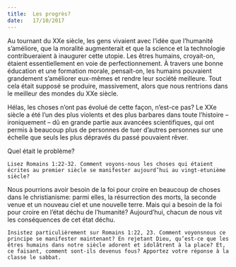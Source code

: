 ```yaml
---
title:  Les progrès?
date:   17/10/2017
---
```


Au tournant du XXe siècle, les gens vivaient avec l’idée que l’humanité s’améliore, que la moralité augmenterait et que la science et la technologie contribueraient à inaugurer cette utopie. Les êtres humains, croyait-on, étaient essentiellement en voie de perfectionnement. À travers une bonne éducation et une formation morale, pensait-on, les humains pouvaient grandement s’améliorer eux-mêmes et rendre leur société meilleure. Tout cela était supposé se produire, massivement, alors que nous rentrions dans le meilleur des mondes du XXe siècle. 

Hélas, les choses n’ont pas évolué de cette façon, n’est-ce pas? Le XXe siècle a été l’un des plus violents et des plus barbares dans toute l’histoire – ironiquement – dû en grande partie aux avancées scientifiques, qui ont permis à beaucoup plus de personnes de tuer d’autres personnes sur une échelle que seuls les plus dépravés du passé pouvaient rêver. 

Quel était le problème?

`Lisez Romains 1:22-32. Comment voyons-nous les choses qui étaient écrites au premier siècle se manifester aujourd’hui au vingt-etunième siècle?`

Nous pourrions avoir besoin de la foi pour croire en beaucoup de choses dans le christianisme: parmi elles, la résurrection des morts, la seconde venue et un nouveau ciel et une nouvelle terre. Mais qui a besoin de la foi pour croire en l’état déchu de l’humanité? Aujourd’hui, chacun de nous vit les conséquences de cet état déchu. 

`Insistez particulièrement sur Romains 1:22, 23. Comment voyonsnous ce principe se manifester maintenant? En rejetant Dieu, qu’est-ce que les êtres humains dans notre siècle adorent et idolâtrent à la place? Et, ce faisant, comment sont-ils devenus fous? Apportez votre réponse à la classe le sabbat.`